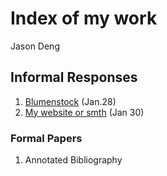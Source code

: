 # Index of my work 

Jason Deng

## Informal Responses

1. [Blumenstock](https://github.com/TaegonJD/workshop/blob/master/blumenstock.md) (Jan.28)
2. [My website or smth](https://taegonjd.github.io/workshop/) (Jan 30)

### Formal Papers 

1. Annotated Bibliography 
